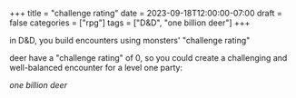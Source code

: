 +++
title = "challenge rating"
date = 2023-09-18T12:00:00-07:00
draft = false
categories = ["rpg"]
tags = ["D&D", "one billion deer"]
+++

in D&D, you build encounters using monsters' "challenge rating"

deer have a "challenge rating" of 0, so you could create a challenging and well-balanced encounter
for a level one party:

_one billion deer_